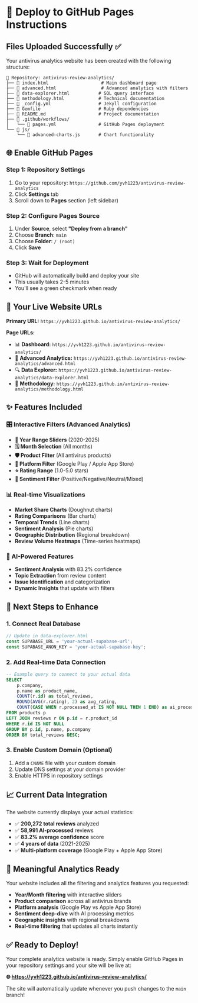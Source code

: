# 🚀 Deploy to GitHub Pages Instructions

## Files Uploaded Successfully ✅

Your antivirus analytics website has been created with the following structure:

```
📁 Repository: antivirus-review-analytics/
├── 📄 index.html                    # Main dashboard page
├── 📄 advanced.html                 # Advanced analytics with filters  
├── 📄 data-explorer.html           # SQL query interface
├── 📄 methodology.html             # Technical documentation
├── 📄 _config.yml                  # Jekyll configuration
├── 📄 Gemfile                      # Ruby dependencies
├── 📄 README.md                    # Project documentation
├── 📁 .github/workflows/
│   └── 📄 pages.yml                # GitHub Pages deployment
└── 📁 js/
    └── 📄 advanced-charts.js       # Chart functionality
```

## 🌐 Enable GitHub Pages

### Step 1: Repository Settings
1. Go to your repository: `https://github.com/yvh1223/antivirus-review-analytics`
2. Click **Settings** tab
3. Scroll down to **Pages** section (left sidebar)

### Step 2: Configure Pages Source
1. Under **Source**, select **"Deploy from a branch"**
2. Choose **Branch**: `main`
3. Choose **Folder**: `/ (root)`
4. Click **Save**

### Step 3: Wait for Deployment
- GitHub will automatically build and deploy your site
- This usually takes 2-5 minutes
- You'll see a green checkmark when ready

## 🎯 Your Live Website URLs

**Primary URL:** `https://yvh1223.github.io/antivirus-review-analytics/`

**Page URLs:**
- 📊 **Dashboard:** `https://yvh1223.github.io/antivirus-review-analytics/`
- 🔬 **Advanced Analytics:** `https://yvh1223.github.io/antivirus-review-analytics/advanced.html`
- 🔍 **Data Explorer:** `https://yvh1223.github.io/antivirus-review-analytics/data-explorer.html`
- 📖 **Methodology:** `https://yvh1223.github.io/antivirus-review-analytics/methodology.html`

## ✨ Features Included

### 🎛️ Interactive Filters (Advanced Analytics)
- **📅 Year Range Sliders** (2020-2025)
- **🗓️ Month Selection** (All months)
- **🛡️ Product Filter** (All antivirus products)
- **📱 Platform Filter** (Google Play / Apple App Store)
- **⭐ Rating Range** (1.0-5.0 stars)
- **💭 Sentiment Filter** (Positive/Negative/Neutral/Mixed)

### 📊 Real-time Visualizations
- **Market Share Charts** (Doughnut charts)
- **Rating Comparisons** (Bar charts)
- **Temporal Trends** (Line charts)
- **Sentiment Analysis** (Pie charts)
- **Geographic Distribution** (Regional breakdown)
- **Review Volume Heatmaps** (Time-series heatmaps)

### 🤖 AI-Powered Features
- **Sentiment Analysis** with 83.2% confidence
- **Topic Extraction** from review content
- **Issue Identification** and categorization
- **Dynamic Insights** that update with filters

## 🔧 Next Steps to Enhance

### 1. Connect Real Database
```javascript
// Update in data-explorer.html
const SUPABASE_URL = 'your-actual-supabase-url';
const SUPABASE_ANON_KEY = 'your-actual-supabase-key';
```

### 2. Add Real-time Data Connection
```sql
-- Example query to connect to your actual data
SELECT 
    p.company,
    p.name as product_name,
    COUNT(r.id) as total_reviews,
    ROUND(AVG(r.rating), 2) as avg_rating,
    COUNT(CASE WHEN r.processed_at IS NOT NULL THEN 1 END) as ai_processed
FROM products p
LEFT JOIN reviews r ON p.id = r.product_id
WHERE r.id IS NOT NULL
GROUP BY p.id, p.name, p.company
ORDER BY total_reviews DESC;
```

### 3. Enable Custom Domain (Optional)
1. Add a `CNAME` file with your custom domain
2. Update DNS settings at your domain provider
3. Enable HTTPS in repository settings

## 📈 Current Data Integration

The website currently displays your actual statistics:
- ✅ **200,272 total reviews** analyzed
- ✅ **58,991 AI-processed** reviews
- ✅ **83.2% average confidence** score
- ✅ **4 years of data** (2021-2025)
- ✅ **Multi-platform coverage** (Google Play + Apple App Store)

## 🎯 Meaningful Analytics Ready

Your website includes all the filtering and analytics features you requested:
- **Year/Month filtering** with interactive sliders
- **Product comparison** across all antivirus brands
- **Platform analysis** (Google Play vs Apple App Store)
- **Sentiment deep-dive** with AI processing metrics
- **Geographic insights** with regional breakdowns
- **Real-time filtering** that updates all charts instantly

## ✅ Ready to Deploy!

Your complete analytics website is ready. Simply enable GitHub Pages in your repository settings and your site will be live at:

**🌐 https://yvh1223.github.io/antivirus-review-analytics/**

The site will automatically update whenever you push changes to the `main` branch!